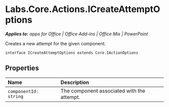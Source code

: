 
# Labs.Core.Actions.ICreateAttemptOptions

 _**Applies to:** apps for Office | Office Add-ins | Office Mix | PowerPoint_

Creates a new attempt for the given component.

```
interface ICreateAttemptOptions extends Core.IActionOptions
```


## Properties


|**Name**|**Description**|
|:-----|:-----|
| `componentId: string`|The component associated with the attempt.|
